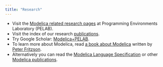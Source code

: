 ```yaml
---
title: "Research"
---
```

<ul>
<li>Visit the <a href="http://www.ida.liu.se/%7Epelab/modelica">Modelica related research pages</a> at Programming Environments Laboratory (PELAB).</li>
<li>Visit the index of our research <a href="http://www.ida.liu.se/%7Epelab/publications">publications</a>.</li>
<li>Try Google Scholar: <a href="http://scholar.google.com/scholar?hl=en&amp;lr=&amp;safe=off&amp;q=Modelica+PELAB">Modelica+PELAB</a>.</li>
<li>To learn more about Modelica, read <a href="http://www.ida.liu.se/labs/pelab/modelica/OpenModelica/Documents/ModelicaBookExcerpts.pdf">a book about Modelica</a> written by <a href="http://www.ida.liu.se/%7Epetfr">Peter Fritzson</a>.</li>
<li>Alternatively you can read the <a href="https://specification.modelica.org">Modelica Language Specification</a> or other <a href="http://www.modelica.org/publications">Modelica publications</a>.</li>
</ul>